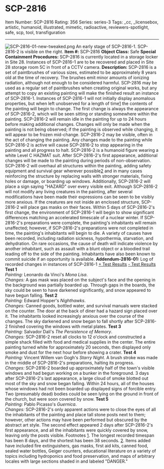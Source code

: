 # SCP-2816
Item Number: SCP-2816
Rating: 356
Series: series-3
Tags: _cc, _licensebox, artistic, humanoid, illustrated, mimetic, radioactive, reviewers-spotlight, safe, scp, tool, transfiguration

---

![SCP-2816-01-new-tweaked.png](https://scp-wiki.wdfiles.com/local--files/scp-2816/SCP-2816-01-new-tweaked.png)
An early stage of SCP-2816-1. SCP-2816-2 is visible on the right.
**Item #:** SCP-2816
**Object Class:** Safe
**Special Containment Procedures:** SCP-2816 is currently located in a storage locker in Site 28. Instances of SCP-2816-1 are to be recovered and placed in Site 28 storage room 5C in front of a CCTV camera.
**Description:** SCP-2816 is a set of paintbrushes of various sizes, estimated to be approximately 8 years old at the time of recovery. The brushes emit minor amounts of ionizing radiation, although not enough to be considered harmful. SCP-2816 may be used as a regular set of paintbrushes when creating original works, but any attempt to copy an existing painting will make the finished result an instance of SCP-2816-1.
Instances of SCP-2816-1 will not initially display anomalous properties, but when left unobserved for a length of time[1](javascript:;) the contents of the painting will begin to change. The first change is always the appearance of SCP-2816-2, which will be seen sitting or standing somewhere within the painting. SCP-2816-2 will remain idle in the painting for up to 24 hours before making additional changes. Changes will only be made when the painting is not being observed; if the painting is observed while changing, it will appear to be frozen mid-change. SCP-2816-2 may be visible, often in the act of changing the painting. Any changes made to the painting while SCP-2816-2 is active will cause SCP-2816-2 to stop appearing in the painting and all progress to halt.
SCP-2816-2 is a humanoid figure wearing a white Level C HAZMAT suit. After SCP-2816-2's first appearance, additional changes will be made to the painting during periods of non-observation. SCP-2816-2 will overhaul all structures within the painting, adding safety equipment and survival gear wherever possible[2](javascript:;) and in many cases reinforcing the structure by replacing walls with stronger materials, fixing holes or damage, or boarding up windows. Additionally, SCP-2816-2 will place a sign saying "HAZARD" over every visible exit. Although SCP-2816-2 will not modify any living creatures in the painting, after several modifications have been made their expressions can be seen to be visibly more anxious. If the creatures are not inside an enclosed structure, SCP-2816-2 will place gas masks on their faces.
Within 5 days of SCP-2816-2's first change, the environment of SCP-2816-1 will begin to show significant differences matching an accelerated timescale of a nuclear winter. If SCP-2816-2's preparations were complete, the painting's inhabitants will remain unaffected; however, if SCP-2816-2's preparations were not completed in time, the painting's inhabitants will begin to die. A variety of causes have been recorded, including radiation sickness, hypothermia, starvation, and dehydration. On rare occasions, the cause of death will indicate violence by another inhabitant, such as assault with a blunt object or a bloodied trail leading off to the side of the painting. Inhabitants have also been known to commit suicide if an opportunity is available.
**Addendum-2816-01:** Log of recorded changes in instances of SCP-2816-1
[\+ Test Results](javascript:;)
[\- Test Results](javascript:;)
**Test 1**  
_Painting:_ Leonardo da Vinci's _Mona Lisa_.  
_Changes:_ A gas mask was placed on the subject's face and the opening in the background was partially boarded up. Through gaps in the boards, the sky could be seen to have darkened significantly, and snow appeared to have begun falling.
**Test 2**  
_Painting:_ Edward Hopper's _Nighthawks_.  
_Changes:_ Canned goods, bottled water, and survival manuals were stacked on the counter. The door at the back of diner had a hazard sign placed over it. The inhabitants looked increasingly anxious over the course of the changes. The sky darkened and snow began to fall shortly after SCP-2816-2 finished covering the windows with metal plates.
**Test 3**  
_Painting:_ Salvador Dalí's _The Persistence of Memory_.  
_Changes:_ SCP-2816-2 reset all clocks to 12 o'clock and constructed a simple shack filled with food and medical supplies in the center. The entire painting turned white for approximately 20 seconds, then displayed only smoke and dust for the next hour before showing a crater.
**Test 4**  
_Painting:_ Vincent Willem van Gogh's _Starry Night_. A brush stroke was made in the middle of SCP-2816-2's preparations, halting its progress.  
_Changes:_ SCP-2816-2 boarded up approximately half of the town's visible windows and had begun working on a bunker in the foreground. 3 days after SCP-2816-2's last appearance, a large cloud of smoke blotted out most of the sky and snow began falling. Within 24 hours, all of the houses whose windows had not been boarded up displayed signs of forcible entry. Two (presumably dead) bodies could be seen lying on the ground in front of the church, but were soon covered by snow.
**Test 5**  
_Painting:_ Pablo Picasso's _Guernica_.  
_Changes:_ SCP-2816-2's only apparent actions were to close the eyes of all the inhabitants of the painting and place tall stone posts next to them; however, other actions may have been performed but obscured by the abstract art style. The second effect appeared 2 days after SCP-2816-2's first appearance, and all the inhabitants were quickly covered by snow, leaving only the posts visible.
Footnotes
[1](javascript:;). The longest recorded timespan has been 8 days, and the shortest has been 38 seconds.
[2](javascript:;). Items added have included fire extinguishers, gas masks, first aid kits, canned food, sealed water bottles, Geiger counters, educational literature on a variety of topics including hydroponics and food preservation, and maps of arbitrary locales with large sections shaded in and labeled "DANGER."